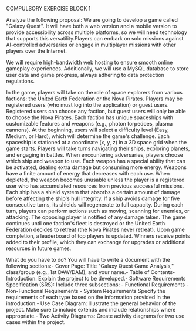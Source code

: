 COMPULSORY EXERCISE BLOCK 1

Analyze the following proposal:
We are going to develop a game called "Galaxy Quest". It will have both a web 
version and a mobile version to provide accessibility across multiple platforms, so 
we will need technology that supports this versatility.Players can embark on solo missions
against AI-controlled adversaries or engage in multiplayer missions with other players over the Internet.

We will require high-bandwidth web hosting to ensure smooth online gameplay 
experiences. Additionally, we will use a MySQL database to store user data and 
game progress, always adhering to data protection regulations.

In the game, players will take on the role of space explorers from various factions: 
the United Earth Federation or the Nova Pirates. Players may be registered users 
(who must log into the application) or guest users. Registered users can choose 
any faction, but guest users will only be able to choose the Nova Pirates. Each 
faction has unique spaceships with customizable features and weapons (e.g., 
photon torpedoes, plasma cannons).
At the beginning, users will select a difficulty level (Easy, Medium, or Hard), which 
will determine the game's challenge. Each spaceship is stationed at a coordinate (x, y, z) 
in a 3D space grid when the game starts. 
Players will take turns navigating their ships, exploring planets, and 
engaging in battles. When encountering adversaries, players choose which ship 
and weapon to use. Each weapon has a special ability that can be activated, 
dealing extra damage but consuming more energy.
 Weapons have a finite amount of energy that decreases with each use. When 
depleted, the weapon becomes unusable unless the player is a registered user 
who has accumulated resources from previous successful missions.
Each ship has a shield system that absorbs a certain amount of damage before 
affecting the ship's hull integrity.
If a ship avoids damage for five consecutive turns, its shields will regenerate to full 
capacity.
During each turn, players can perform actions such as moving, scanning for 
enemies, or attacking. The opposing player is notified of any damage taken.
The game continues until one faction's fleet is destroyed or the United Earth 
Federation decides to retreat (the Nova Pirates never retreat).
Upon game completion, a leaderboard of top players is updated. Winners receive 
points added to their profile, which they can exchange for upgrades or additional 
resources in future games.


What do you have to do?
 You will have to write a document with the following sections:- Cover Page: Title "Galaxy Quest Game Analysis," class/group (e.g., 1st 
DAW/DAM), and your name.- Table of Contents- Introduction: Explain the project to be developed.- Software Requirements Specification (SRS): Include three subsections:
    - Functional Requirements
    - Non-Functional Requirements
    - System Requirements
   Specify the requirements of each type based on the information provided in 
the introduction.- Use Case Diagram: Illustrate the general behavior of the project. Make sure to 
include extends and include relationships where appropriate.- Two Activity Diagrams: Create activity diagrams for two use cases within the 
project. 
